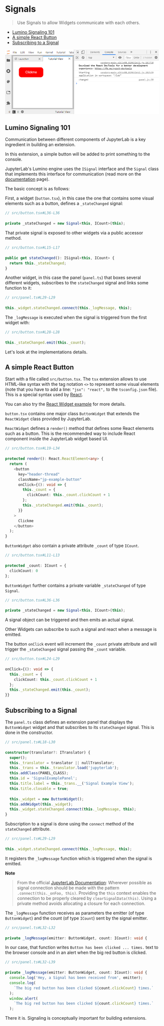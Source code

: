 # Signals

> Use Signals to allow Widgets communicate with each others.

- [Lumino Signaling 101](#lumino-signaling-101)
- [A simple React Button](#a-simple-react-button)
- [Subscribing to a Signal](#subscribing-to-a-signal)

![Button with Signal](preview.png)

## Lumino Signaling 101

Communication between different components of JupyterLab is a key ingredient in building an
extension.

In this extension, a simple button will be added to print something to the console.

JupyterLab's Lumino engine uses the `ISignal` interface and the
`Signal` class that implements this interface for communication
(read more on the [documentation](https://jupyterlab.github.io/lumino/signaling/index.html) page).

The basic concept is as follows:

First, a widget (`button.tsx`), in this case the one that contains
some visual elements such as a button, defines a `_stateChanged` signal:

```ts
// src/button.tsx#L36-L36

private _stateChanged = new Signal<this, ICount>(this);
```

That private signal is exposed to other widgets via a public accessor method.

```ts
// src/button.tsx#L15-L17

public get stateChanged(): ISignal<this, ICount> {
  return this._stateChanged;
}
```

Another widget, in this case the panel (`panel.ts`) that boxes several different widgets,
subscribes to the `stateChanged` signal and links some function to it:

```ts
// src/panel.ts#L29-L29

this._widget.stateChanged.connect(this._logMessage, this);
```

The `_logMessage` is executed when the signal is triggered from the first widget with:

```ts
// src/button.tsx#L28-L28

this._stateChanged.emit(this._count);
```

Let's look at the implementations details.

## A simple React Button

Start with a file called `src/button.tsx`. The `tsx` extension allows to use
HTML-like syntax with the tag notation `<>` to represent some visual elements
(note that you have to add a line: `"jsx": "react",` to the
`tsconfig.json` file). This is a special syntax used by [React](https://reactjs.org/tutorial/tutorial.html).

You can also try the [React Widget example](./../../react/react-widget) for more details.

`button.tsx` contains one major class `ButtonWidget` that extends the
`ReactWidget` class provided by JupyterLab.

`ReactWidget` defines a `render()` method that defines some React elements such as a button.
This is the recommended way to include React component inside the JupyterLab widget based UI.

```ts
// src/button.tsx#L19-L34

protected render(): React.ReactElement<any> {
  return (
    <button
      key="header-thread"
      className="jp-example-button"
      onClick={(): void => {
        this._count = {
          clickCount: this._count.clickCount + 1
        };
        this._stateChanged.emit(this._count);
      }}
    >
      Clickme
    </button>
  );
}
```

`ButtonWidget` also contain a private attribute `_count` of type `ICount`.

```ts
// src/button.tsx#L11-L13

protected _count: ICount = {
  clickCount: 0
};
```

`ButtonWidget` further contains a private variable `_stateChanged` of type
`Signal`.

```ts
// src/button.tsx#L36-L36

private _stateChanged = new Signal<this, ICount>(this);
```

A signal object can be triggered and then emits an actual signal.

Other Widgets can subscribe to such a signal and react when a message is
emitted.

The button `onClick` event will increment the `_count`
private attribute and will trigger the `_stateChanged` signal passing
the `_count` variable.

```ts
// src/button.tsx#L24-L29

onClick={(): void => {
  this._count = {
    clickCount: this._count.clickCount + 1
  };
  this._stateChanged.emit(this._count);
}}
```

## Subscribing to a Signal

The `panel.ts` class defines an extension panel that displays the
`ButtonWidget` widget and that subscribes to its `stateChanged` signal.
This is done in the constructor.

```ts
// src/panel.ts#L18-L30

constructor(translator?: ITranslator) {
  super();
  this._translator = translator || nullTranslator;
  this._trans = this._translator.load('jupyterlab');
  this.addClass(PANEL_CLASS);
  this.id = 'SignalExamplePanel';
  this.title.label = this._trans.__('Signal Example View');
  this.title.closable = true;

  this._widget = new ButtonWidget();
  this.addWidget(this._widget);
  this._widget.stateChanged.connect(this._logMessage, this);
}
```

Subscription to a signal is done using the `connect` method of the
`stateChanged` attribute.

```ts
// src/panel.ts#L29-L29

this._widget.stateChanged.connect(this._logMessage, this);
```

It registers the `_logMessage` function which is triggered when the signal is emitted.

**Note**

> From the official [JupyterLab Documentation](https://jupyterlab.readthedocs.io/en/stable/developer/patterns.html#signals):
> Wherever possible as signal connection should be made with the pattern `.connect(this._onFoo, this)`.
> Providing the `this` context enables the connection to be properly cleared by `clearSignalData(this)`.
> Using a private method avoids allocating a closure for each connection.

The `_logMessage` function receives as parameters the emitter (of type `ButtonWidget`)
and the count (of type `ICount`) sent by the signal emitter.

```ts
// src/panel.ts#L32-L32

private _logMessage(emitter: ButtonWidget, count: ICount): void {
```

In our case, that function writes `Button has been clicked ... times.` text
to the browser console and in an alert when the big red button is clicked.

```ts
// src/panel.ts#L32-L39

private _logMessage(emitter: ButtonWidget, count: ICount): void {
  console.log('Hey, a Signal has been received from', emitter);
  console.log(
    `The big red button has been clicked ${count.clickCount} times.`
  );
  window.alert(
    `The big red button has been clicked ${count.clickCount} times.`
  );
```

There it is. Signaling is conceptually important for building extensions.
